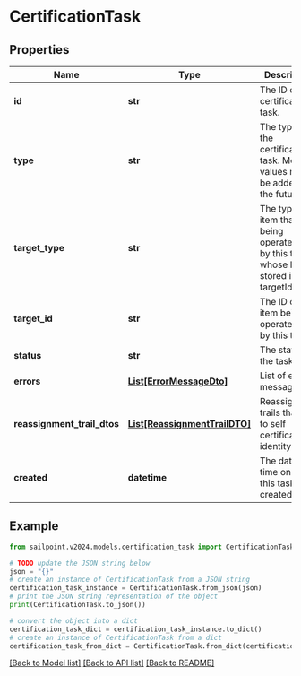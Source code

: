 # CertificationTask


## Properties

Name | Type | Description | Notes
------------ | ------------- | ------------- | -------------
**id** | **str** | The ID of the certification task. | [optional] 
**type** | **str** | The type of the certification task. More values may be added in the future. | [optional] 
**target_type** | **str** | The type of item that is being operated on by this task whose ID is stored in the targetId field. | [optional] 
**target_id** | **str** | The ID of the item being operated on by this task. | [optional] 
**status** | **str** | The status of the task. | [optional] 
**errors** | [**List[ErrorMessageDto]**](ErrorMessageDto.md) | List of error messages | [optional] 
**reassignment_trail_dtos** | [**List[ReassignmentTrailDTO]**](ReassignmentTrailDTO.md) | Reassignment trails that lead to self certification identity | [optional] 
**created** | **datetime** | The date and time on which this task was created. | [optional] 

## Example

```python
from sailpoint.v2024.models.certification_task import CertificationTask

# TODO update the JSON string below
json = "{}"
# create an instance of CertificationTask from a JSON string
certification_task_instance = CertificationTask.from_json(json)
# print the JSON string representation of the object
print(CertificationTask.to_json())

# convert the object into a dict
certification_task_dict = certification_task_instance.to_dict()
# create an instance of CertificationTask from a dict
certification_task_from_dict = CertificationTask.from_dict(certification_task_dict)
```
[[Back to Model list]](../README.md#documentation-for-models) [[Back to API list]](../README.md#documentation-for-api-endpoints) [[Back to README]](../README.md)


